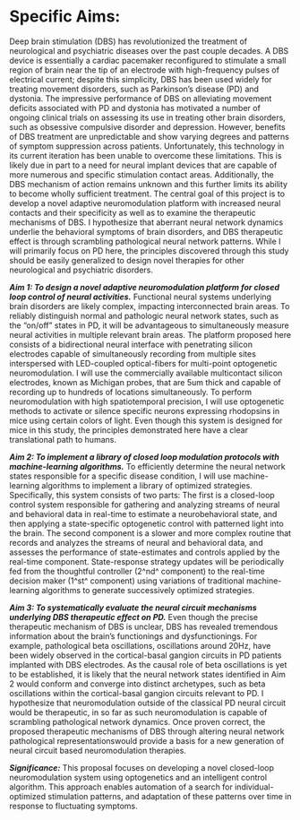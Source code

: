 # Specific Aims:

Deep brain stimulation (DBS) has revolutionized the treatment of neurological and psychiatric diseases over the past couple decades. A DBS device is essentially a cardiac pacemaker reconfigured to stimulate a small region of brain near the tip of an electrode with high-frequency pulses of electrical current; despite this simplicity, DBS has been used widely for treating movement disorders, such as Parkinson’s disease (PD) and dystonia. The impressive performance of DBS on alleviating movement deficits associated with PD and dystonia has motivated a number of ongoing clinical trials on assessing its use in treating other brain disorders, such as obsessive compulsive disorder and depression. However, benefits of DBS treatment are unpredictable and show varying degrees and patterns of symptom suppression across patients. Unfortunately, this technology in its current iteration has been unable to overcome these limitations. This is likely due in part to a need for neural implant devices that are capable of more numerous and specific stimulation contact areas. Additionally, the DBS mechanism of action remains unknown and this further limits its ability to become wholly sufficient treatment. The central goal of this project is to develop a novel adaptive neuromodulation platform with increased neural contacts and their specificity as well as to examine the therapeutic mechanisms of DBS. I hypothesize that aberrant neural network dynamics underlie the behavioral symptoms of brain disorders, and DBS therapeutic effect is through scrambling pathological neural network patterns. While I will primarily focus on PD here, the principles discovered through this study should be easily generalized to design novel therapies for other neurological and psychiatric disorders.

***Aim 1: To design a novel adaptive neuromodulation platform for closed loop control of neural activities.*** Functional neural systems underlying brain disorders are likely complex, impacting interconnected brain areas. To reliably distinguish normal and pathologic neural network states, such as the “on/off” states in PD, it will be advantageous to simultaneously measure neural activities in multiple relevant brain areas. The platform proposed here consists of a bidirectional neural interface with penetrating silicon electrodes capable of simultaneously recording from multiple sites interspersed with LED-coupled optical-fibers for multi-point optogenetic neuromodulation. I will use the commercially available multicontact silicon electrodes, known as Michigan probes, that are 5um thick and capable of recording up to hundreds of locations simultaneously. To perform neuromodulation with high spatiotemporal precision, I will use optogenetic methods to activate or silence specific neurons expressing rhodopsins in mice using certain colors of light. Even though this system is designed for mice in this study, the principles demonstrated here have a clear translational path to humans.

***Aim 2: To implement a library of closed loop modulation protocols with machine-learning algorithms.*** To efficiently determine the neural network states responsible for a specific disease condition, I will use machine-learning algorithms to implement a library of optimized strategies. Specifically, this system consists of two parts: The first is a closed-loop control system responsible for gathering and analyzing streams of neural and behavioral data in real-time to estimate a neurobehavioral state, and then applying a state-specific optogenetic control with patterned light into the brain. The second component is a slower and more complex routine that records and analyzes the streams of neural and behavioral data, and assesses the performance of state-estimates and controls applied by the real-time component. State-response strategy updates will be periodically fed from the thoughtful controller (2^nd^ component) to the real-time decision maker (1^st^ component) using variations of traditional machine-learning algorithms to generate successively optimized strategies.

***Aim 3: To systematically evaluate the neural circuit mechanisms underlying DBS therapeutic effect on PD.*** Even though the precise therapeutic mechanism of DBS is unclear, DBS has revealed tremendous information about the brain’s functionings and dysfunctionings. For example, pathological beta oscillations, oscillations around 20Hz, have been widely observed in the cortical-basal gangion circuits in PD patients implanted with DBS electrodes. As the causal role of beta oscillations is yet to be established, it is likely that the neural network states identified in Aim 2 would conform and converge into distinct archetypes, such as beta oscillations within the cortical-basal gangion circuits relevant to PD. I hypothesize that neuromodulation outside of the classical PD neural circuit would be therapeutic, in so far as such neuromodulation is capable of scrambling pathological network dynamics. Once proven correct, the proposed therapeutic mechanisms of DBS through altering neural network pathological representationswould provide a basis for a new generation of neural circuit based neuromodulation therapies.

***Significance:*** This proposal focuses on developing a novel closed-loop neuromodulation system using optogenetics and an intelligent control algorithm. This approach enables automation of a search for individual-optimized stimulation patterns, and adaptation of these patterns over time in response to fluctuating symptoms.
